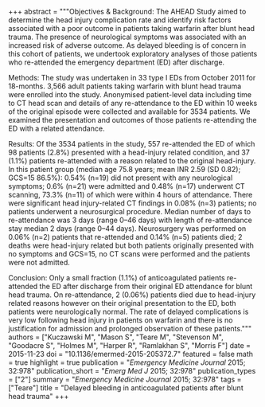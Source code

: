 +++
abstract = """Objectives & Background: The AHEAD Study aimed to determine the head injury complication rate and identify risk factors associated with a poor outcome in patients taking warfarin after blunt head trauma. The presence of neurological symptoms was associated with an increased risk of adverse outcome. As delayed bleeding is of concern in this cohort of patients, we undertook exploratory analyses of those patients who re-attended the emergency department (ED) after discharge.

Methods: The study was undertaken in 33 type I EDs from October 2011 for 18-months. 3,566 adult patients taking warfarin with blunt head trauma were enrolled into the study. Anonymised patient-level data including time to CT head scan and details of any re-attendance to the ED within 10 weeks of the original episode were collected and available for 3534 patients. We examined the presentation and outcomes of those patients re-attending the ED with a related attendance.

Results: Of the 3534 patients in the study, 557 re-attended the ED of which 98 patients (2.8%) presented with a head-injury related condition, and 37 (1.1%) patients re-attended with a reason related to the original head-injury. In this patient group (median age 75.8 years; mean INR 2.59 (SD 0.82); GCS=15 86.5%): 0.54% (n=19) did not present with any neurological symptoms; 0.6% (n=21) were admitted and 0.48% (n=17) underwent CT scanning, 73.3% (n=11) of which were within 4 hours of attendance. There were significant head injury-related CT findings in 0.08% (n=3) patients; no patients underwent a neurosurgical procedure. Median number of days to re-attendance was 3 days (range 0–46 days) with length of re-attendance stay median 2 days (range 0–44 days). Neurosurgery was performed on 0.06% (n=2) patients that re-attended and 0.14% (n=5) patients died; 2 deaths were head-injury related but both patients originally presented with no symptoms and GCS=15, no CT scans were performed and the patients were not admitted.

Conclusion: Only a small fraction (1.1%) of anticoagulated patients re-attended the ED after discharge from their original ED attendance for blunt head trauma. On re-attendance, 2 (0.06%) patients died due to head-injury related reasons however on their original presentation to the ED, both patients were neurologically normal. The rate of delayed complications is very low following head injury in patients on warfarin and there is no justification for admission and prolonged observation of these patients."""
authors = ["Kuczawski M", "Mason S", "Teare M", "Stevenson M", "Goodacre S", "Holmes M", "Harper R", "Ramlakhan S", "Morris F"]
date = 2015-11-23
doi = "10.1136/emermed-2015-205372.7"
featured = false
math = true
highlight = true
publication = "*Emergency Medicine Journal* 2015; 32:978"
publication_short = "*Emerg Med J* 2015; 32:978"
publication_types = ["2"]
summary = "*Emergency Medicine Journal* 2015; 32:978"
tags = ["Teare"]
title = "Delayed bleeding in anticoagulated patients after blunt head trauma"
+++
